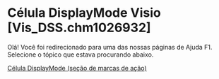 
# Célula DisplayMode Visio [Vis_DSS.chm1026932]

Olá! Você foi redirecionado para uma das nossas páginas de Ajuda F1. Selecione o tópico que estava procurando abaixo.

[Célula DisplayMode (seção de marcas de ação)](http://msdn.microsoft.com/library/0dfad40b-f97e-0c4a-2102-7344d1317b82%28Office.15%29.aspx)
